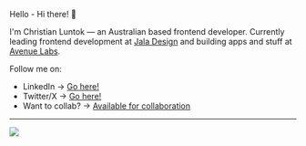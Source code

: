 Hello - Hi there! 👋


I'm Christian Luntok — an Australian based frontend developer. Currently leading frontend development at [Jala Design](https://www.jaladesign.com.au/) and building apps and stuff at [Avenue Labs](https://avenuelabs.co/).

Follow me on:

- LinkedIn → [Go here!](https://www.linkedin.com/in/christian-luntok/)
- Twitter/X → [Go here!](https://twitter.com/cluntok)
- Want to collab? → [Available for collaboration](https://cjluntok.com/)

---
[![](https://visitcount.itsvg.in/api?id=christian-luntok&icon=9&color=12)](https://visitcount.itsvg.in)
